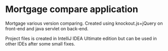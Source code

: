 # Mortgage compare application
Mortgage various version comparing.
Created using knockout.js+jQuery on front-end and java servlet on back-end.

Project files is created in IntelliJ IDEA Ultimate edition but can be used in other IDEs after some small fixes.

